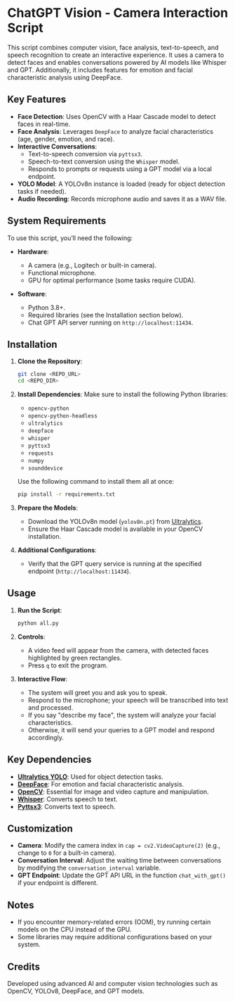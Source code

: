 # ChatGPT Vision - Camera Interaction Script

This script combines computer vision, face analysis, text-to-speech, and speech recognition to create an interactive experience. It uses a camera to detect faces and enables conversations powered by AI models like Whisper and GPT. Additionally, it includes features for emotion and facial characteristic analysis using DeepFace.

## Key Features

- **Face Detection**: Uses OpenCV with a Haar Cascade model to detect faces in real-time.
- **Face Analysis**: Leverages `DeepFace` to analyze facial characteristics (age, gender, emotion, and race).
- **Interactive Conversations**:
  - Text-to-speech conversion via `pyttsx3`.
  - Speech-to-text conversion using the `Whisper` model.
  - Responds to prompts or requests using a GPT model via a local endpoint.
- **YOLO Model**: A YOLOv8n instance is loaded (ready for object detection tasks if needed).
- **Audio Recording**: Records microphone audio and saves it as a WAV file.

## System Requirements

To use this script, you’ll need the following:

- **Hardware**:
  - A camera (e.g., Logitech or built-in camera).
  - Functional microphone.
  - GPU for optimal performance (some tasks require CUDA).

- **Software**:
  - Python 3.8+.
  - Required libraries (see the Installation section below).
  - Chat GPT API server running on `http://localhost:11434`.

## Installation

1. **Clone the Repository**:
   ```bash
   git clone <REPO_URL>
   cd <REPO_DIR>
   ```

2. **Install Dependencies**:
   Make sure to install the following Python libraries:
   - `opencv-python`
   - `opencv-python-headless`
   - `ultralytics`
   - `deepface`
   - `whisper`
   - `pyttsx3`
   - `requests`
   - `numpy`
   - `sounddevice`

   Use the following command to install them all at once:
   ```bash
   pip install -r requirements.txt
   ```

3. **Prepare the Models**:
   - Download the YOLOv8n model (`yolov8n.pt`) from [Ultralytics](https://docs.ultralytics.com/).
   - Ensure the Haar Cascade model is available in your OpenCV installation.

4. **Additional Configurations**:
   - Verify that the GPT query service is running at the specified endpoint (`http://localhost:11434`).

## Usage

1. **Run the Script**:
   ```bash
   python all.py
   ```

2. **Controls**:
   - A video feed will appear from the camera, with detected faces highlighted by green rectangles.
   - Press `q` to exit the program.

3. **Interactive Flow**:
   - The system will greet you and ask you to speak.
   - Respond to the microphone; your speech will be transcribed into text and processed.
   - If you say "describe my face", the system will analyze your facial characteristics.
   - Otherwise, it will send your queries to a GPT model and respond accordingly.

## Key Dependencies

- **[Ultralytics YOLO](https://docs.ultralytics.com/)**: Used for object detection tasks.
- **[DeepFace](https://github.com/serengil/deepface)**: For emotion and facial characteristic analysis.
- **[OpenCV](https://opencv.org/)**: Essential for image and video capture and manipulation.
- **[Whisper](https://github.com/openai/whisper)**: Converts speech to text.
- **[Pyttsx3](https://pyttsx3.readthedocs.io/)**: Converts text to speech.

## Customization

- **Camera**: Modify the camera index in `cap = cv2.VideoCapture(2)` (e.g., change to `0` for a built-in camera).
- **Conversation Interval**: Adjust the waiting time between conversations by modifying the `conversation_interval` variable.
- **GPT Endpoint**: Update the GPT API URL in the function `chat_with_gpt()` if your endpoint is different.

## Notes

- If you encounter memory-related errors (OOM), try running certain models on the CPU instead of the GPU.
- Some libraries may require additional configurations based on your system.

## Credits

Developed using advanced AI and computer vision technologies such as OpenCV, YOLOv8, DeepFace, and GPT models.
